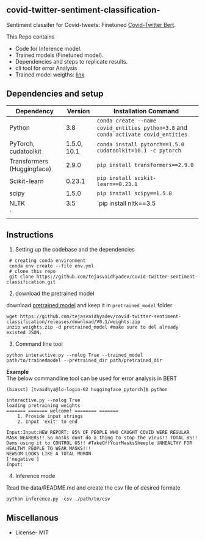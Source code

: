 ## covid-twitter-sentiment-classification-
Sentiment classifer for Covid-tweets: Finetuned [Covid-Twitter Bert](https://arxiv.org/abs/2005.07503).

This Repo contains

- Code for Inference model.
- Trained models (Finetuned model).
- Dependencies and steps to replicate results.
- cli tool for error Analysis
- Trained model weigths: [link](https://github.com/tejasvaidhyadev/covid-twitter-sentiment-classification/releases/download/V0.1/weights.zip)

## Dependencies and setup
| Dependency | Version | Installation Command |
| ---------- | ------- | -------------------- |
| Python     | 3.8     | `conda create --name covid_entities python=3.8` and `conda activate covid_entities` |
| PyTorch, cudatoolkit    | 1.5.0, 10.1   | `conda install pytorch==1.5.0 cudatoolkit=10.1 -c pytorch` |
| Transformers (Huggingface) | 2.9.0 | `pip install transformers==2.9.0` |
| Scikit-learn | 0.23.1 | `pip install scikit-learn==0.23.1` |
| scipy        | 1.5.0  | `pip install scipy==1.5.0` |
| NLTK    | 3.5  | `pip install nltk==3.5
` |
## Instructions
1. Setting up the codebase and the dependencies
     
```
 # creating conda environment
 conda env create --file env.yml
 # clone this repo
 git clone https://github.com/tejasvaidhyadev/covid-twitter-sentiment-classification.git
```

2. download the pretrained model

download [pretrained model](https://github.com/tejasvaidhyadev/covid-twitter-sentiment-classification/releases/download/V0.1/weights.zip) and keep it in ```pretrained_model``` folder
```
wget https://github.com/tejasvaidhyadev/covid-twitter-sentiment-classification/releases/download/V0.1/weights.zip
unzip weights.zip -d pretrained_model #make sure to del already existed JSON.  
```

3. Command line tool

```
python interactive.py --nolog True --trained_model path/to/trainedmodel --pretrained_dir path/pretrained_dir

```
**Example**  
The below commandline tool can be used for error analysis in BERT
```
(biasst) [tvaidhya@lo-login-02 huggingface_pytorch]$ python 

interactive.py --nolog True
loading pretraining weights
======= ======= welcome! ======== ======= 
    1. Provide input strings
    2. Input 'exit' to end

Input:Input:NEW REPORT: 85% OF PEOPLE WHO CAUGHT COVID WERE REGULAR MASK WEARERS!! So masks dont do a thing to stop the virus!! TOTAL BS!! Dems using it to CONTROL US!! #TakeOffYourMasksSheeple UNHEALTHY FOR HEALTHY PEOPLE TO WEAR MASKS!!!
NEWSOM LOOKS LIKE A TOTAL MORON
['negative']
Input:  
```
4. Inference mode

Read the data/README.md and create the csv file of desired formate

```
python inference.py -csv ./path/to/csv
```

## Miscellanous
- License- MIT
